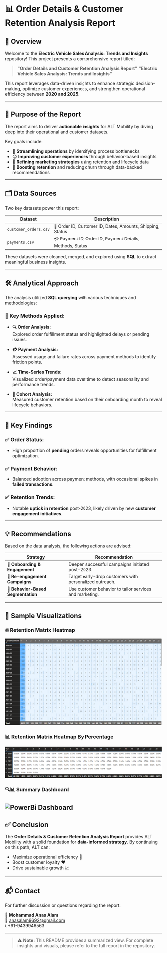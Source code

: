 # 📊 **Order Details & Customer Retention Analysis Report**  

## 🧭 Overview

Welcome to the **Electric Vehicle Sales Analysis: Trends and Insights** repository! This project presents a comprehensive report titled:

> **"Order Details and Customer Retention Analysis Report"**
> **"Electric Vehicle Sales Analysis: Trends and Insights"**

This report leverages data-driven insights to enhance strategic decision-making, optimize customer experiences, and strengthen operational efficiency between **2020 and 2025**.

---

## 🎯 Purpose of the Report

The report aims to deliver **actionable insights** for ALT Mobility by diving deep into their operational and customer datasets.

Key goals include:

- 🚀 **Streamlining operations** by identifying process bottlenecks  
- 😊 **Improving customer experiences** through behavior-based insights  
- 🎯 **Refining marketing strategies** using retention and lifecycle data  
- 🔁 **Boosting retention** and reducing churn through data-backed recommendations  

---

## 🗂️ Data Sources

Two key datasets power this report:

| Dataset | Description |
|--------|-------------|
| `customer_orders.csv` | 🧾 Order ID, Customer ID, Dates, Amounts, Shipping, Status |
| `payments.csv`        | 💳 Payment ID, Order ID, Payment Details, Methods, Status  |

These datasets were cleaned, merged, and explored using **SQL** to extract meaningful business insights.

---

## 🛠️ Analytical Approach

The analysis utilized **SQL querying** with various techniques and methodologies:

### 📌 Key Methods Applied:

- **🔍 Order Analysis:**  
  Explored order fulfillment status and highlighted delays or pending issues.

- **💳 Payment Analysis:**  
  Assessed usage and failure rates across payment methods to identify friction points.

- **📈 Time-Series Trends:**  
  Visualized order/payment data over time to detect seasonality and performance trends.

- **👥 Cohort Analysis:**  
  Measured customer retention based on their onboarding month to reveal lifecycle behaviors.

---

## 📢 Key Findings

### ✅ Order Status:
- High proportion of **pending** orders reveals opportunities for fulfillment optimization.

### ✅ Payment Behavior:
- Balanced adoption across payment methods, with occasional spikes in **failed transactions**.

### ✅ Retention Trends:
- Notable **uptick in retention** post-2023, likely driven by new **customer engagement initiatives**.

---

## 💡 Recommendations

Based on the data analysis, the following actions are advised:

| Strategy | Recommendation |
|----------|----------------|
| 👋 **Onboarding & Engagement** | Deepen successful campaigns initiated post-2023. |
| 🔁 **Re-engagement Campaigns** | Target early-drop customers with personalized outreach. |
| 🎯 **Behavior-Based Segmentation** | Use customer behavior to tailor services and marketing. |

---

## 📌 Sample Visualizations



### 🔥 Retention Matrix Heatmap  
![Cohort Retention Heatmap](images/assignment%20heatmap.png)

### 📊 Retention Matrix Heatmap By Percentage  
![Order Status Pie Chart](images/percentage%20wise.png)

### 🔍📊 Summary Dashboard 
![PowerBi Dashboard](images/ALT%MOBILITY%DASHBOARD.png)
---

## ✅ Conclusion

The **Order Details & Customer Retention Analysis Report** provides ALT Mobility with a solid foundation for **data-informed strategy**. By continuing on this path, ALT can:

- Maximize operational efficiency 🚚  
- Boost customer loyalty ❤️  
- Drive sustainable growth 📈  

---

## 📬 Contact

For further discussion or questions regarding the report:

**👤 Mohammad Anas Alam**  
📧 [anasalam9692@gmail.com](mailto:anasalam9692@gmail.com)  
📞 +91-9439946563  

---

> ⚠️ **Note:** This README provides a summarized view. For complete insights and visuals, please refer to the full report in the repository.
